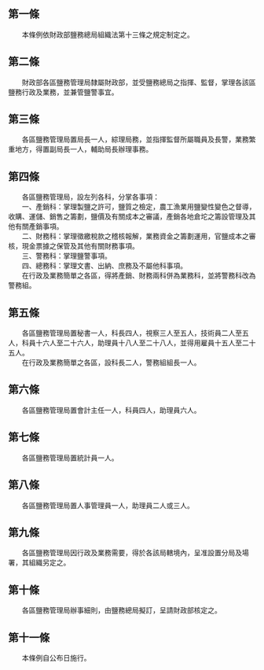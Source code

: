 第一條 
-------
　　本條例依財政部鹽務總局組織法第十三條之規定制定之。  


第二條 
-------
　　財政部各區鹽務管理局隸屬財政部，並受鹽務總局之指揮、監督，掌理各該區鹽務行政及業務，並兼管鹽警事宜。  


第三條 
-------
　　各區鹽務管理局置局長一人，綜理局務，並指揮監督所屬職員及長警，業務繁重地方，得置副局長一人，輔助局長辦理事務。  


第四條 
-------
　　各區鹽務管理局，設左列各科，分掌各事項：  
　　一、產銷科：掌理製鹽之許可，鹽質之檢定，農工漁業用鹽變性變色之督導，收購、運儲、銷售之籌劃，鹽價及有關成本之審議，產銷各地倉坨之籌設管理及其他有關產銷事項。  
　　二、財務科：掌理徵繳稅款之稽核報解，業務資金之籌劃運用，官鹽成本之審核，現金票據之保管及其他有關財務事項。  
　　三、警務科：掌理鹽警事項。  
　　四、總務科：掌理文書、出納、庶務及不屬他科事項。  
　　在行政及業務簡單之各區，得將產銷、財務兩科併為業務科，並將警務科改為警務組。  


第五條 
-------
　　各區鹽務管理局置秘書一人，科長四人，視察三人至五人，技術員二人至五人，科員十六人至二十六人，助理員十八人至二十八人，並得用雇員十五人至二十五人。  
　　在行政及業務簡單之各區，設科長二人，警務組組長一人。  


第六條 
-------
　　各區鹽務管理局置會計主任一人，科員四人，助理員六人。  


第七條 
-------
　　各區鹽務管理局置統計員一人。  


第八條 
-------
　　各區鹽務管理局置人事管理員一人，助理員二人或三人。  


第九條 
-------
　　各區鹽務管理局因行政及業務需要，得於各該局轄境內，呈准設置分局及場署，其組織另定之。  


第十條 
-------
　　各區鹽務管理局辦事細則，由鹽務總局擬訂，呈請財政部核定之。  


第十一條 
---------
　　本條例自公布日施行。